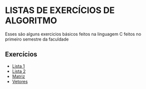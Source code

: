 # LISTAS DE EXERCÍCIOS DE ALGORITMO
Esses são alguns exercicios básicos feitos na linguagem C feitos no primeiro semestre da faculdade 

## Exercícios 
* [Lista 1](#_lista1)
* [Lista 2](#_lista2)
* [Matriz](#Matriz)
* [Vetores](#_Vetores)
